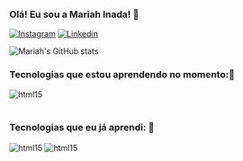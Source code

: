 
### Olá! Eu sou a Mariah Inada! 🤚

[![Instagram](https://img.shields.io/badge/Instagram-E4405F?style=for-the-badge&logo=instagram&logoColor=white)](https://www.instagram.com/zxmariah/)
[![Linkedin](https://img.shields.io/badge/LinkedIn-0077B5?style=for-the-badge&logo=linkedin&logoColor=white)](https://img.shields.io/badge/LinkedIn-0077B5?style=for-the-badge&logo=linkedin&logoColor=white)

![Mariah's GitHub stats](https://github-readme-stats.vercel.app/api?username=devmariah&show_icons=true&theme=radical)

### Tecnologias que estou aprendendo no momento:🌱

<div style="display: inline_block">
 <img align="center" alt="html15" src=	https://img.shields.io/badge/JavaScript-F7DF1E?style=for-the-badge&logo=javascript&logoColor=black
 div style="display: inline_block"><br/>
 </div>
<br>

### Tecnologias que eu já aprendi: 🤖
<div style="display: inline_block">
 <img align="center" alt="html15" src=https://img.shields.io/badge/HTML-239120?style=for-the-badge&logo=html5&logoColor=white>
<img align="center" alt="html15" src=https://img.shields.io/badge/CSS-239120?&style=for-the-badge&logo=css3&logoColor=white
 div style="display: inline_block"><br/>
</div>
